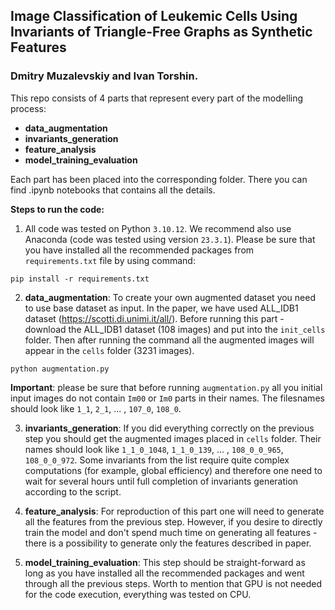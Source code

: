 ## Image Classification of Leukemic Cells Using Invariants of Triangle-Free Graphs as Synthetic Features
### Dmitry Muzalevskiy and Ivan Torshin.

This repo consists of 4 parts that represent every part of the modelling process:

* **data_augmentation**
* **invariants_generation**
* **feature_analysis**
* **model_training_evaluation**

Each part has been placed into the corresponding folder. There you can find .ipynb notebooks that contains all the details. 

**Steps to run the code:**

1. All code was tested on Python ```3.10.12```. We recommend also use Anaconda (code was tested using version ```23.3.1```). Please be sure that you have installed all the recommended packages from ```requirements.txt``` file by using command:

```
pip install -r requirements.txt
```

2. **data_augmentation**: To create your own augmented dataset you need to use base dataset as input. In the paper, we have used ALL_IDB1 dataset (https://scotti.di.unimi.it/all/). Before running this part - download the ALL_IDB1 dataset (108 images) and put into the ```init_cells``` folder. Then after running the command all the augmented images will appear in the ```cells``` folder (3231 images).  
```
python augmentation.py
```
**Important**: please be sure that before running ```augmentation.py``` all you initial input images do not contain ```Im00``` or ```Im0``` parts in their names. The filesnames should look like ```1_1```, ```2_1```, ... , ```107_0```, ```108_0```.

3. **invariants_generation**: If you did everything correctly on the previous step you should get the augmented images placed in ```cells``` folder. Their names should look like ```1_1_0_1048```, ```1_1_0_139```, ... , ```108_0_0_965```, ```108_0_0_972```. Some invariants from the list require quite complex computations (for example, global efficiency) and therefore one need to wait for several hours until full completion of invariants generation according to the script. 

4. **feature_analysis**: For reproduction of this part one will need to generate all the features from the previous step. However, if you desire to directly train the model and don't spend much time on generating all features - there is a possibility to generate only the features described in paper.

5. **model_training_evaluation**: This step should be straight-forward as long as you have installed all the recommended packages and went through all the previous steps. Worth to mention that GPU is not needed for the code execution, everything was tested on CPU. 
